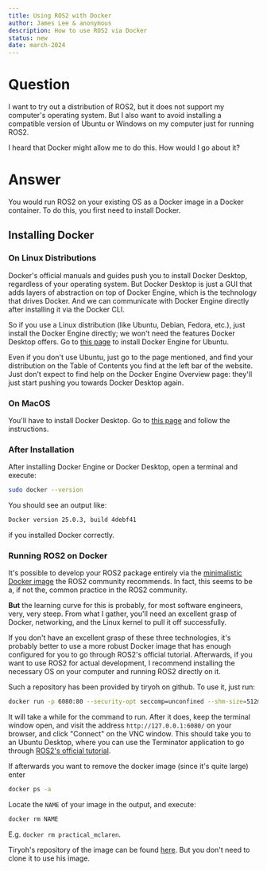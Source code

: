```yaml
---
title: Using ROS2 with Docker 
author: James Lee & anonymous
description: How to use ROS2 via Docker 
status: new 
date: march-2024
---
```


# Question

I want to try out a distribution of ROS2, but it does not support my
computer's operating system. But I also want to avoid installing a
compatible version of Ubuntu or Windows on my computer just for running
ROS2.

I heard that Docker might allow me to do this. How would I go about it?

# Answer

You would run ROS2 on your existing OS as a Docker image in a Docker
container. To do this, you first need to install Docker.

## Installing Docker

### On Linux Distributions 

Docker's official manuals and guides push you to install Docker
Desktop, regardless of your operating system. But Docker Desktop is
just a GUI that adds layers of abstraction on top of Docker Engine,
which is the technology that drives Docker. And we can communicate with
Docker Engine directly after installing it via the Docker CLI.

So if you use a Linux distribution (like Ubuntu, Debian, Fedora, etc.),
just install the Docker Engine directly; we won't need the features
Docker Desktop offers. Go to [this
page](https://docs.docker.com/engine/install/ubuntu) to install Docker
Engine for Ubuntu. 

Even if you don't use Ubuntu, just go to the page mentioned, and find
your distribution on the Table of Contents you find at the left bar of
the website. Just don't expect to find help on the Docker Engine
Overview page: they'll just start pushing you towards Docker Desktop
again. 

### On MacOS

You'll have to install Docker Desktop. Go to [this
page](https://docs.docker.com/desktop/install/mac-install/) and follow
the instructions.

### After Installation 

After installing Docker Engine or Docker Desktop, open a terminal and
execute:

```bash
sudo docker --version
```

You should see an output like:

```bash
Docker version 25.0.3, build 4debf41
```

if you installed Docker correctly.

### Running ROS2 on Docker

It's possible to develop your ROS2 package entirely via the
[minimalistic Docker
image](https://docs.ros.org/en/iron/How-To-Guides/Run-2-nodes-in-single-or-separate-docker-containers.html)
the ROS2 community recommends. In fact, this seems to be a, if not the,
common practice in the ROS2 community.

**But** the learning curve for this is probably, for most software
engineers, very, very steep. From what I gather, you'll need an
excellent grasp of Docker, networking, and the Linux kernel to pull it
off successfully.

If you don't have an excellent grasp of these three technologies, it's
probably better to use a more robust Docker image that has enough
configured for you to go through ROS2's official tutorial. Afterwards,
if you want to use ROS2 for actual development, I recommend installing
the necessary OS on your computer and running ROS2 directly on it.

Such a repository has been provided by tiryoh on github. To use it,
just run:

```bash
docker run -p 6080:80 --security-opt seccomp=unconfined --shm-size=512m tiryoh/ros2-desktop-vnc:iron
```

It will take a while for the command to run. After it does, keep the
terminal window open, and visit the address `http://127.0.0.1:6080/` on
your browser, and click "Connect" on the VNC window. This should take
you to an Ubuntu Desktop, where you can use the Terminator application
to go through [ROS2's official
tutorial](https://docs.ros.org/en/iron/Tutorials.html).

If afterwards you want to remove the docker image (since it's quite
large) enter

```bash
docker ps -a
```

Locate the `NAME` of your image in the output, and execute:

```bash
docker rm NAME
```

E.g. `docker rm practical_mclaren`.

Tiryoh's repository of the image can be found
[here](https://github.com/Tiryoh/docker-ros2-desktop-vnc). But you
don't need to clone it to use his image.

